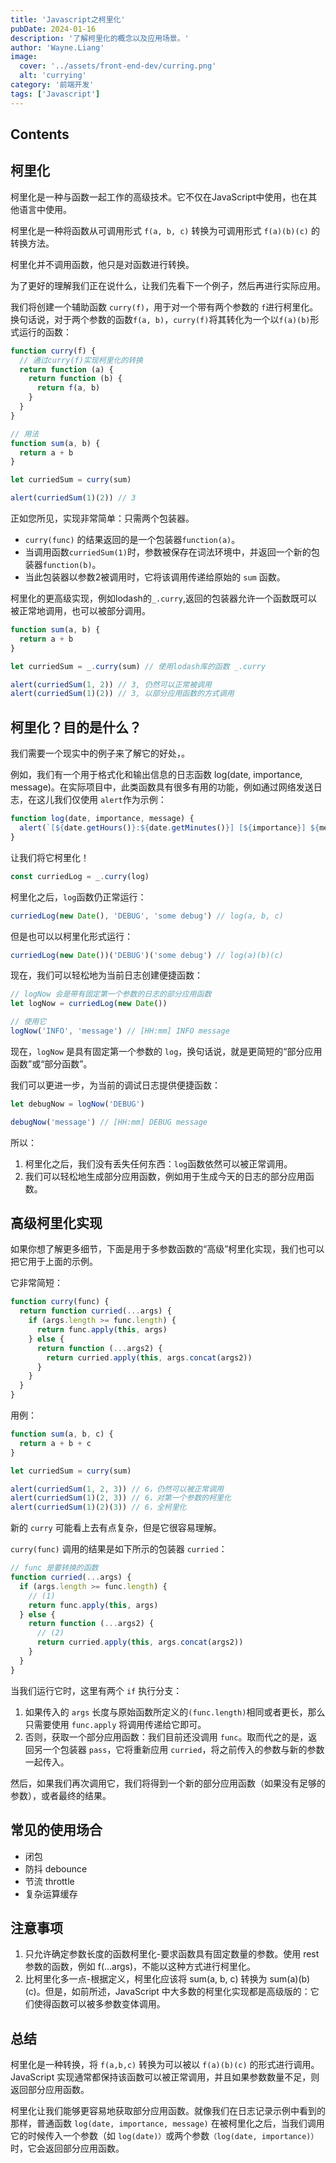 ```yaml
---
title: 'Javascript之柯里化'
pubDate: 2024-01-16
description: '了解柯里化的概念以及应用场景。'
author: 'Wayne.Liang'
image:
  cover: '../assets/front-end-dev/curring.png'
  alt: 'currying'
category: '前端开发'
tags: ['Javascript']
---
```


## Contents

## 柯里化

柯里化是一种与函数一起工作的高级技术。它不仅在JavaScript中使用，也在其他语言中使用。

柯里化是一种将函数从可调用形式 `f(a, b, c)` 转换为可调用形式 `f(a)(b)(c)` 的转换方法。

柯里化并不调用函数，他只是对函数进行转换。

为了更好的理解我们正在说什么，让我们先看下一个例子，然后再进行实际应用。

我们将创建一个辅助函数 `curry(f)`，用于对一个带有两个参数的 `f`进行柯里化。换句话说，对于两个参数的函数`f(a, b)`，`curry(f)`将其转化为一个以`f(a)(b)`形式运行的函数：

```javascript
function curry(f) {
  // 通过curry(f)实现柯里化的转换
  return function (a) {
    return function (b) {
      return f(a, b)
    }
  }
}

// 用法
function sum(a, b) {
  return a + b
}

let curriedSum = curry(sum)

alert(curriedSum(1)(2)) // 3
```

正如您所见，实现非常简单：只需两个包装器。

- `curry(func)` 的结果返回的是一个包装器`function(a)`。
- 当调用函数`curriedSum(1)`时，参数被保存在词法环境中，并返回一个新的包装器`function(b)`。
- 当此包装器以参数2被调用时，它将该调用传递给原始的 `sum` 函数。

柯里化的更高级实现，例如lodash的`_.curry`,返回的包装器允许一个函数既可以被正常地调用，也可以被部分调用。

```javascript
function sum(a, b) {
  return a + b
}

let curriedSum = _.curry(sum) // 使用lodash库的函数 _.curry

alert(curriedSum(1, 2)) // 3, 仍然可以正常被调用
alert(curriedSum(1)(2)) // 3, 以部分应用函数的方式调用
```

## 柯里化？目的是什么？

我们需要一个现实中的例子来了解它的好处，。

例如，我们有一个用于格式化和输出信息的日志函数 log(date, importance, message)。在实际项目中，此类函数具有很多有用的功能，例如通过网络发送日志，在这儿我们仅使用 `alert`作为示例：

```javascript
function log(date, importance, message) {
  alert(`[${date.getHours()}:${date.getMinutes()}] [${importance}] ${message}`)
}
```

让我们将它柯里化！

```javascript
const curriedLog = _.curry(log)
```

柯里化之后，`log`函数仍正常运行：

```javascript
curriedLog(new Date(), 'DEBUG', 'some debug') // log(a, b, c)
```

但是也可以以柯里化形式运行：

```javascript
curriedLog(new Date())('DEBUG')('some debug') // log(a)(b)(c)
```

现在，我们可以轻松地为当前日志创建便捷函数：

```javascript
// logNow 会是带有固定第一个参数的日志的部分应用函数
let logNow = curriedLog(new Date())

// 使用它
logNow('INFO', 'message') // [HH:mm] INFO message
```

现在，`logNow` 是具有固定第一个参数的 `log`，换句话说，就是更简短的“部分应用函数”或“部分函数”。

我们可以更进一步，为当前的调试日志提供便捷函数：

```javascript
let debugNow = logNow('DEBUG')

debugNow('message') // [HH:mm] DEBUG message
```

所以：

1. 柯里化之后，我们没有丢失任何东西：`log`函数依然可以被正常调用。
2. 我们可以轻松地生成部分应用函数，例如用于生成今天的日志的部分应用函数。

## 高级柯里化实现

如果你想了解更多细节，下面是用于多参数函数的“高级”柯里化实现，我们也可以把它用于上面的示例。

它非常简短：

```javascript
function curry(func) {
  return function curried(...args) {
    if (args.length >= func.length) {
      return func.apply(this, args)
    } else {
      return function (...args2) {
        return curried.apply(this, args.concat(args2))
      }
    }
  }
}
```

用例：

```javascript
function sum(a, b, c) {
  return a + b + c
}

let curriedSum = curry(sum)

alert(curriedSum(1, 2, 3)) // 6，仍然可以被正常调用
alert(curriedSum(1)(2, 3)) // 6，对第一个参数的柯里化
alert(curriedSum(1)(2)(3)) // 6，全柯里化
```

新的 `curry` 可能看上去有点复杂，但是它很容易理解。

`curry(func)` 调用的结果是如下所示的包装器 `curried`：

```javascript
// func 是要转换的函数
function curried(...args) {
  if (args.length >= func.length) {
    // (1)
    return func.apply(this, args)
  } else {
    return function (...args2) {
      // (2)
      return curried.apply(this, args.concat(args2))
    }
  }
}
```

当我们运行它时，这里有两个 `if` 执行分支：

1. 如果传入的 `args` 长度与原始函数所定义的`(func.length)`相同或者更长，那么只需要使用 `func.apply` 将调用传递给它即可。
2. 否则，获取一个部分应用函数：我们目前还没调用 `func`。取而代之的是，返回另一个包装器 `pass`，它将重新应用 `curried`，将之前传入的参数与新的参数一起传入。

然后，如果我们再次调用它，我们将得到一个新的部分应用函数（如果没有足够的参数），或者最终的结果。

## 常见的使用场合

- 闭包
- 防抖 debounce
- 节流 throttle
- 复杂运算缓存

## 注意事项

1. 只允许确定参数长度的函数柯里化-要求函数具有固定数量的参数。使用 rest 参数的函数，例如 f(...args)，不能以这种方式进行柯里化。
2. 比柯里化多一点-根据定义，柯里化应该将 sum(a, b, c) 转换为 sum(a)(b)(c)。但是，如前所述，JavaScript 中大多数的柯里化实现都是高级版的：它们使得函数可以被多参数变体调用。

## 总结

柯里化是一种转换，将 `f(a,b,c)` 转换为可以被以 `f(a)(b)(c)` 的形式进行调用。JavaScript 实现通常都保持该函数可以被正常调用，并且如果参数数量不足，则返回部分应用函数。

柯里化让我们能够更容易地获取部分应用函数。就像我们在日志记录示例中看到的那样，普通函数 `log(date, importance, message)` 在被柯里化之后，当我们调用它的时候传入一个参数（如 `log(date)）`或两个参数`（log(date, importance)）`时，它会返回部分应用函数。
